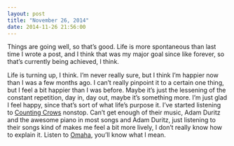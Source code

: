 ```yaml
---
layout: post
title: "November 26, 2014"
date: 2014-11-26 21:56:00
---
```


Things are going well, so that’s good. Life is more spontaneous than last time I wrote a post, and I think that was my major goal since like forever, so that’s currently being achieved, I think.

Life is turning up, I think. I’m never really sure, but I think I’m happier now than I was a few months ago. I can’t really pinpoint it to a certain one thing, but I feel a bit happier than I was before. Maybe it’s just the lessening of the constant repetition, day in, day out, maybe it’s something more. I’m just glad I feel happy, since that’s sort of what life’s purpose it. I’ve started listening to
[Counting Crows](http://open.spotify.com/track/2Uwjr7EnHRXMgmL9SmX1Gj)
 nonstop. Can’t get enough of their music, Adam Duritz and the awesome piano in most songs and Adam Duritz, just listening to their songs kind of makes me feel a bit more lively, I don’t really know how to explain it. Listen to [Omaha](http://open.spotify.com/track/2Uwjr7EnHRXMgmL9SmX1Gj),
 you’ll know what I mean.
